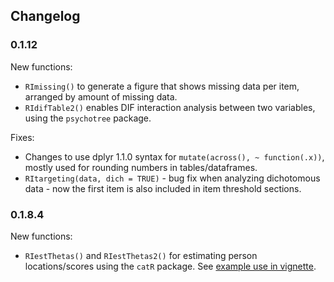 ## Changelog

### 0.1.12

New functions:

- `RImissing()` to generate a figure that shows missing data per item, arranged by amount of missing data.
- `RIdifTable2()` enables DIF interaction analysis between two variables, using the `psychotree` package.

Fixes:

- Changes to use dplyr 1.1.0 syntax for `mutate(across(), ~ function(.x))`, mostly used for rounding numbers in tables/dataframes.
- `RItargeting(data, dich = TRUE)` - bug fix when analyzing dichotomous data - now the first item is also included in item threshold sections.

### 0.1.8.4

New functions:

- `RIestThetas()` and `RIestThetas2()` for estimating person locations/scores using the `catR` package. See [example use in vignette]( https://pgmj.github.io/raschrvignette/RaschRvign.html#estimating-interval-level-person-scores).
